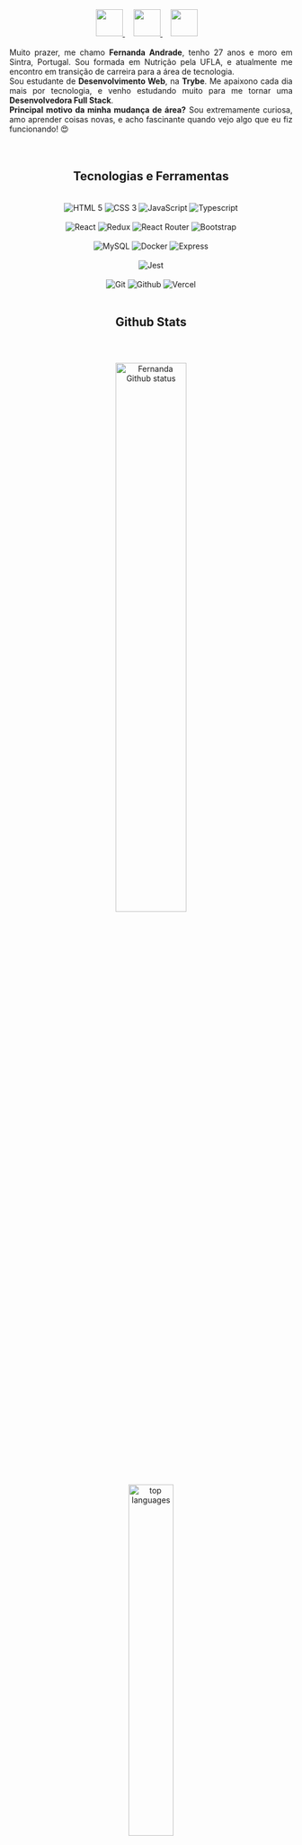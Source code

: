 <div align="center">
  <a href="https://github.com/Fernanda9421" target="_blank" style="margin-right: 15px;">
    <img src="https://cdn.iconscout.com/icon/free/png-256/github-108-438008.png" width="48px" height="48px">
  </a>
  <a href="https://www.linkedin.com/in/fernandaacarvalho/" target="_blank" style="margin-right: 15px;">
    <img src="https://i.ibb.co/Kx2GSrT/linkedin.png" width="48px" height="48px">
  </a>
  <a href="https://portfolio-teal-nu-64.vercel.app/" target="_blank" style="margin-right: 15px;">
    <img src="https://cdn.iconscout.com/icon/free/png-64/portfolio-carry-office-bag-briefcase-luggage-suitcase-6-5553.png" width="48px" height="48px">
  </a>
</div>
<br />
<div align="justify">
  Muito prazer, me chamo <strong>Fernanda Andrade</strong>, tenho 27 anos e moro em Sintra, Portugal. Sou formada em Nutrição pela UFLA, e atualmente me encontro em transição de carreira para a área de tecnologia.
</div>
<div align="justify">
  Sou estudante de <strong>Desenvolvimento Web</strong>, na <strong>Trybe</strong>.
  Me apaixono cada dia mais por tecnologia, e venho estudando muito para me tornar uma <strong>Desenvolvedora Full Stack</strong>.
</div>
<div align="justify">
  <strong>Principal motivo da minha mudança de área?</strong> Sou extremamente curiosa, amo aprender coisas novas, e acho fascinante quando vejo algo que eu fiz funcionando!  😍
</div>

<br />
<br />

<div align="center">
  <h2>Tecnologias e Ferramentas</h2>
  <br />
  <div>
    <img src="https://img.shields.io/badge/HTML5-E34F26?style=for-the-badge&logo=html5&logoColor=white" alt="HTML 5">
    <img src="https://img.shields.io/badge/CSS3-1572B6?style=for-the-badge&logo=css3&logoColor=white" alt="CSS 3">
    <img src="https://img.shields.io/badge/JavaScript-323330?style=for-the-badge&logo=javascript&logoColor=F7DF1E" alt="JavaScript">
    <img src="https://img.shields.io/badge/typescript-1572B6?style=for-the-badge&logo=Typescript&logoColor=white" alt="Typescript">
  </div>
  <br />
  <div>
    <img src="https://img.shields.io/badge/react-%2320232a.svg?style=for-the-badge&logo=react&logoColor=%2361DAFB" alt="React">
    <img src="https://img.shields.io/badge/Redux-593D88?style=for-the-badge&logo=redux&logoColor=white" alt="Redux">
    <img src="https://img.shields.io/badge/React_Router-CA4245?style=for-the-badge&logo=react-router&logoColor=white" alt="React Router">
    <img src="https://img.shields.io/badge/bootstrap-%23563D7C.svg?style=for-the-badge&logo=bootstrap&logoColor=white" alt="Bootstrap">
  </div>
  <br />
  <div>
    <img src="https://img.shields.io/badge/MySQL-005C84?style=for-the-badge&logo=mysql&logoColor=white" alt="MySQL">
    <img src="https://img.shields.io/badge/docker-%230db7ed.svg?style=for-the-badge&logo=docker&logoColor=white" alt="Docker">
    <img src="https://img.shields.io/badge/Express-1572B6?style=for-the-badge&logo=express&logoColor=white" alt="Express">
  </div>
  <br />
  <div>
    <img src="https://img.shields.io/badge/Jest-C21325?style=for-the-badge&logo=jest&logoColor=white" alt="Jest">
  </div>
  <br />
  <div>
    <img src="https://img.shields.io/badge/GIT-E44C30?style=for-the-badge&logo=git&logoColor=white" alt="Git">
    <img src="https://img.shields.io/badge/GitHub-100000?style=for-the-badge&logo=github&logoColor=white" alt="Github">
    <img src="https://img.shields.io/badge/Vercel-000000?style=for-the-badge&logo=vercel&logoColor=white" alt="Vercel">
  </div>
  <br />
</div>

<div align="center">
  <h2>Github Stats</h2>
  <br />
  <div>
    <img style="margin-top: 25px; width: 50%;" src="https://github-readme-stats.vercel.app/api?username=Fernanda9421&show_icons=true&theme=dark" alt="Fernanda Github status"/>
  </div>
  <br />
  <div>
    <img style="margin-top: 25px; width: 40%" src="https://github-readme-stats.vercel.app/api/top-langs/?username=Fernanda9421&layout=compact&theme=dark" alt="top languages" />
  </div>
</div>
